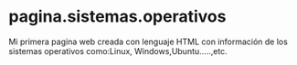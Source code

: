 # pagina.sistemas.operativos
Mi primera pagina web creada con lenguaje HTML con información de los sistemas operativos como:Linux, Windows,Ubuntu.....,etc. 
